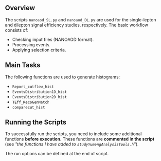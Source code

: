## Overview
The scripts `nanoaod_SL.py` and `nanoaod_DL.py` are used for the single-lepton and dilepton signal efficiency studies, respectively. The basic workflow consists of:
- Checking input files (NANOAOD format).
- Processing events.
- Applying selection criteria.

## Main Tasks
The following functions are used to generate histograms:
- `Report_cutflow_hist`
- `EventsDistribution1D_hist`
- `EventsDistribution2D_hist`
- `TEff_RecoGenMatch`
- `comparecut_hist`

## Running the Scripts
To successfully run the scripts, you need to include some additional functions **before execution**. These functions are **commented in the script** (see *"the functions I have added to `studyYumengAnalysisTools.h`"*).

The run options can be defined at the end of script.